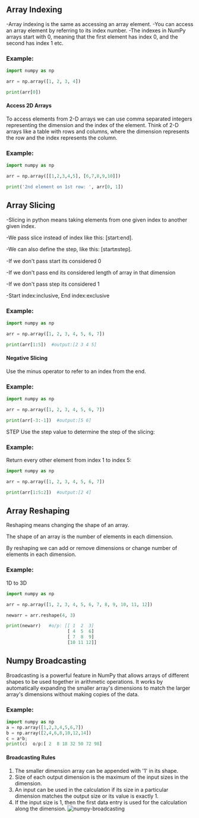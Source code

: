 ## Array Indexing
-Array indexing is the same as accessing an array element.
-You can access an array element by referring to its index number.
-The indexes in NumPy arrays start with 0, meaning that the first element has index 0, and the second has index 1 etc.
### Example:
```py
import numpy as np

arr = np.array([1, 2, 3, 4])

print(arr[0])
```
#### Access 2D Arrays
To access elements from 2-D arrays we can use comma separated integers representing the dimension and the index of the element.
Think of 2-D arrays like a table with rows and columns, where the dimension represents the row and the index represents the column.
### Example:
```py
import numpy as np

arr = np.array([[1,2,3,4,5], [6,7,8,9,10]])

print('2nd element on 1st row: ', arr[0, 1])
```
## Array Slicing
-Slicing in python means taking elements from one given index to another given index.

-We pass slice instead of index like this: [start:end].

-We can also define the step, like this: [start:end:step].

-If we don't pass start its considered 0

-If we don't pass end its considered length of array in that dimension

-If we don't pass step its considered 1

-Start index:inclusive, End index:exclusive
### Example:
```py
import numpy as np

arr = np.array([1, 2, 3, 4, 5, 6, 7])

print(arr[1:5])  #output:[2 3 4 5]
```
#### Negative Slicing
Use the minus operator to refer to an index from the end.
### Example:
```py
import numpy as np

arr = np.array([1, 2, 3, 4, 5, 6, 7])

print(arr[-3:-1])  #output:[5 6]
```
STEP
Use the step value to determine the step of the slicing:
### Example:
Return every other element from index 1 to index 5:
```py
import numpy as np

arr = np.array([1, 2, 3, 4, 5, 6, 7])

print(arr[1:5:2])  #output:[2 4]
```
## Array Reshaping
Reshaping means changing the shape of an array.

The shape of an array is the number of elements in each dimension.

By reshaping we can add or remove dimensions or change number of elements in each dimension.
### Example:
1D to 3D
```py
import numpy as np

arr = np.array([1, 2, 3, 4, 5, 6, 7, 8, 9, 10, 11, 12])

newarr = arr.reshape(4, 3)

print(newarr)   #o/p: [[ 1  2  3]
                       [ 4  5  6]
                       [ 7  8  9]
                       [10 11 12]]
```
## Numpy Broadcasting
Broadcasting is a powerful feature in NumPy that allows arrays of different shapes to be used together in arithmetic operations. It works by automatically expanding the smaller array's 
dimensions to match the larger array's dimensions without making copies of the data.
### Example:
```py
import numpy as np  
a = np.array([1,2,3,4,5,6,7])  
b = np.array([2,4,6,8,10,12,14])  
c = a*b;  
print(c)  o/p:[ 2  8 18 32 50 72 98]
```
#### Broadcasting Rules
1. The smaller dimension array can be appended with '1' in its shape.
2. Size of each output dimension is the maximum of the input sizes in the dimension.
3. An input can be used in the calculation if its size in a particular dimension matches the output size or its value is exactly 1.
4. If the input size is 1, then the first data entry is used for the calculation along the dimension.
![numpy-broadcasting](https://github.com/user-attachments/assets/b9e9e795-e342-4fab-a3c5-b12ea4077892)
